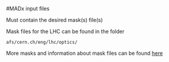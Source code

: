 #MADx input files

Must contain the desired mask(s) file(s)

Mask files for the LHC can be found in the folder

`afs/cern.ch/eng/lhc/optics/`

More masks and information about mask files can be found [here](http://lhc-optics.web.cern.ch/lhc-optics/www/)
